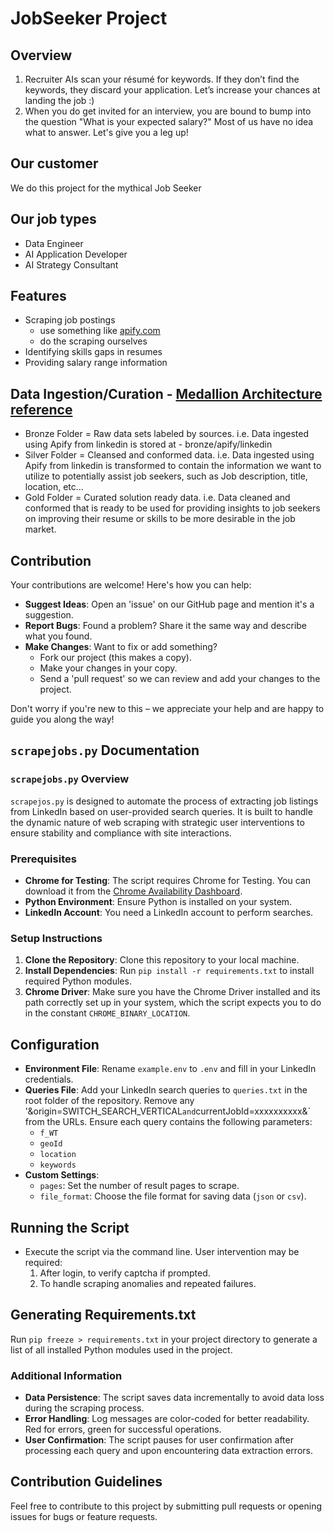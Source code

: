 # JobSeeker Project

## Overview

1. Recruiter AIs scan your résumé for keywords. If they don’t find the keywords, they discard your application. Let’s increase your chances at landing the job :)
2. When you do get invited for an interview, you are bound to bump into the question "What is your expected salary?" Most of us have no idea what to answer. Let's give you a leg up!

## Our customer

We do this project for the mythical Job Seeker

## Our job types

- Data Engineer
- AI Application Developer
- AI Strategy Consultant

## Features

- Scraping job postings
  - use something like [apify.com](https://apify.com/bebity/linkedin-jobs-scraper?cmdf=linkedin+job-search-api)
  - do the scraping ourselves
- Identifying skills gaps in resumes
- Providing salary range information

## Data Ingestion/Curation - [Medallion Architecture reference](https://www.databricks.com/glossary/medallion-architecture)

- Bronze Folder = Raw data sets labeled by sources. i.e. Data ingested using Apify from linkedin is stored at - bronze/apify/linkedin
- Silver Folder = Cleansed and conformed data. i.e. Data ingested using Apify from linkedin is transformed to contain the information we want to utilize to potentially assist job seekers, such as Job description, title, location, etc...
- Gold Folder = Curated solution ready data. i.e. Data cleaned and conformed that is ready to be used for providing insights to job seekers on improving their resume or skills to be more desirable in the job market.

## Contribution

Your contributions are welcome! Here's how you can help:

- **Suggest Ideas**: Open an 'issue' on our GitHub page and mention it's a suggestion.
- **Report Bugs**: Found a problem? Share it the same way and describe what you found.
- **Make Changes**: Want to fix or add something? 
  - Fork our project (this makes a copy).
  - Make your changes in your copy.
  - Send a 'pull request' so we can review and add your changes to the project.
  
Don't worry if you're new to this – we appreciate your help and are happy to guide you along the way!

## `scrapejobs.py` Documentation

### `scrapejobs.py` Overview

`scrapejos.py` is designed to automate the process of extracting job listings from LinkedIn based on user-provided search queries. It is built to handle the dynamic nature of web scraping with strategic user interventions to ensure stability and compliance with site interactions.

### Prerequisites

- **Chrome for Testing**: The script requires Chrome for Testing. You can download it from the [Chrome Availability Dashboard](https://googlechromelabs.github.io/chrome-for-testing/#stable).
- **Python Environment**: Ensure Python is installed on your system.
- **LinkedIn Account**: You need a LinkedIn account to perform searches.

### Setup Instructions

1. **Clone the Repository**: Clone this repository to your local machine.
2. **Install Dependencies**: Run `pip install -r requirements.txt` to install required Python modules.
3. **Chrome Driver**: Make sure you have the Chrome Driver installed and its path correctly set up in your system, which the script expects you to do in the constant `CHROME_BINARY_LOCATION`.

## Configuration

- **Environment File**: Rename `example.env` to `.env` and fill in your LinkedIn credentials.
- **Queries File**: Add your LinkedIn search queries to `queries.txt` in the root folder of the repository. Remove any '&origin=SWITCH_SEARCH_VERTICAL` and `currentJobId=xxxxxxxxxx&` from the URLs. Ensure each query contains the following parameters:
  - `f_WT`
  - `geoId`
  - `location`
  - `keywords`
- **Custom Settings**:
  - `pages`: Set the number of result pages to scrape.
  - `file_format`: Choose the file format for saving data (`json` or `csv`).

## Running the Script

- Execute the script via the command line. User intervention may be required:
  1. After login, to verify captcha if prompted.
  2. To handle scraping anomalies and repeated failures.

## Generating Requirements.txt

Run `pip freeze > requirements.txt` in your project directory to generate a list of all installed Python modules used in the project.

### Additional Information

- **Data Persistence**: The script saves data incrementally to avoid data loss during the scraping process.
- **Error Handling**: Log messages are color-coded for better readability. Red for errors, green for successful operations.
- **User Confirmation**: The script pauses for user confirmation after processing each query and upon encountering data extraction errors.

## Contribution Guidelines

Feel free to contribute to this project by submitting pull requests or opening issues for bugs or feature requests.
